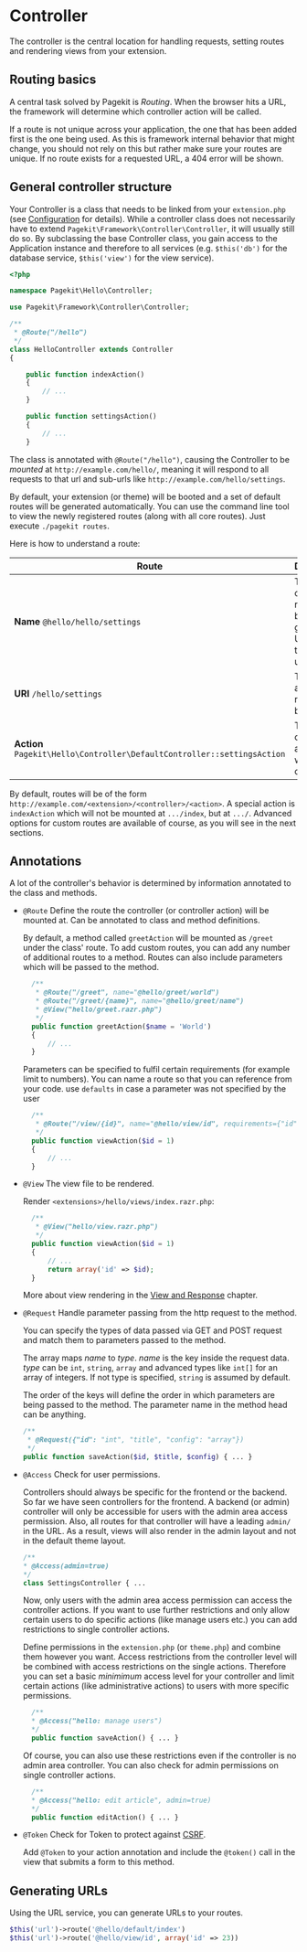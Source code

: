 # Controller

The controller is the central location for handling requests, setting routes
and rendering views from your extension.

## Routing basics

A central task solved by Pagekit is *Routing*. When the browser hits a URL,
the framework will determine which controller action will be called.

If a route is not unique across your application, the one that has been added
first is the one being used. As this is framework internal behavior that might
change, you should not rely on this but rather make sure your routes are unique. If no route exists for a requested URL, a 404 error will be shown.


## General controller structure

Your Controller is a class that needs to be linked from your `extension.php`
(see [Configuration](configuration.md) for details). While a controller class does not necessarily have to extend
`Pagekit\Framework\Controller\Controller`, it will usually still do so. By
subclassing the base Controller class, you gain access to the Application
instance and therefore to all services (e.g. `$this('db')` for the database
service, `$this('view')` for the view service).


```php
<?php

namespace Pagekit\Hello\Controller;

use Pagekit\Framework\Controller\Controller;

/**
 * @Route("/hello")
 */
class HelloController extends Controller
{

    public function indexAction()
    {
        // ...
    }

    public function settingsAction()
    {
        // ...
    }
```

The class is annotated with `@Route("/hello")`, causing the Controller to
be *mounted* at `http://example.com/hello/`, meaning it will respond to all
requests to that url and sub-urls like `http://example.com/hello/settings`.

By default, your extension (or theme) will be booted
and a set of default routes will be generated automatically. You can
use the command line tool to view the newly registered routes (along with all
core routes). Just execute `./pagekit routes`.

Here is how to understand a route:

| Route  | Description |
|--------|-------------|
| **Name** `@hello/hello/settings`                                          | The name of the route, can be used to generate URLs (has to be unique). |
| **URI** `/hello/settings`                                                 | The path to access this route in the browser. |
| **Action** `Pagekit\Hello\Controller\DefaultController::settingsAction`   | The controller action that will be called. |

By default, routes will be of the form `http://example.com/<extension>/<controller>/<action>`. A special action is
`indexAction` which will not be mounted at `.../index`, but at `.../`.
Advanced options for custom routes are available of course, as you will see in
the next sections.

## Annotations

A lot of the controller's behavior is determined by information annotated to
the class and methods.

- `@Route` Define the route the controller (or controller action) will be mounted at. Can be
annotated to class and method definitions.

  By default, a method called `greetAction` will be mounted as `/greet` under the
  class' route. To add custom routes, you can add any number of additional routes
  to a method. Routes can also include parameters which will be passed to the
  method.

  ```php
    /**
     * @Route("/greet", name="@hello/greet/world")
     * @Route("/greet/{name}", name="@hello/greet/name")
     * @View("hello/greet.razr.php")
     */
    public function greetAction($name = 'World')
    {
        // ...
    }
  ```

  Parameters can be specified to fulfil certain requirements (for example limit
  to numbers). You can name a route so that you can reference from your
  code. use `defaults` in case a parameter was not specified by the user

  ```php
    /**
     * @Route("/view/{id}", name="@hello/view/id", requirements={"id"="\d+"})
     */
    public function viewAction($id = 1)
    {
        // ...
    }
  ```


- `@View` The view file to be rendered.

  Render `<extensions>/hello/views/index.razr.php`:

  ```php
    /**
     * @View("hello/view.razr.php")
     */
    public function viewAction($id = 1)
    {
        // ...
        return array('id' => $id);
    }
    ```

  More about view rendering in the [View and Response](view-response.md) chapter.


- `@Request` Handle parameter passing from the http request to the method.

  You can specify the types of data passed via GET and POST request and match
  them to parameters passed to the method.

  The array maps *name* to *type*. *name* is the key inside the request data.
  *type* can be `int`, `string`, `array` and advanced types like `int[]` for an
  array of integers. If not type is specified, `string` is assumed by default.

  The order of the keys will define the order in which parameters are being
  passed to the method. The parameter name in the method head can be anything.

  ```php
  /**
   * @Request({"id": "int", "title", "config": "array"})
   */
  public function saveAction($id, $title, $config) { ... }
  ```

- `@Access` Check for user permissions.

  Controllers should always be specific for the frontend or the backend. So
  far we have seen controllers for the frontend. A backend (or admin) controller
  will only be accessible for users with the admin area access permission. Also, all
  routes for that controller will have a leading `admin/` in the URL. As a
  result, views will also render in the admin layout and not in the default
  theme layout.

  ```php
  /**
  * @Access(admin=true)
  */
  class SettingsController { ...
  ```

  Now, only users with the admin area access permission can access the controller
  actions. If you want to use further restrictions and only allow certain users
  to do specific actions (like manage users etc.) you can add restrictions to
  single controller actions.

  Define permissions in the `extension.php` (or `theme.php`) and
  combine them however you want. Access restrictions from the controller level will
  be combined with access restrictions on the single actions. Therefore you can
  set a basic *minimimum* access level for your controller and limit certain
  actions (like administrative actions) to users with more specific permissions.

  ```php
    /**
    * @Access("hello: manage users")
    */
    public function saveAction() { ... }
  ```

  Of course, you can also use these restrictions even if the controller is no
  admin area controller. You can also check for admin permissions on single controller
  actions.

  ```php
    /**
    * @Access("hello: edit article", admin=true)
    */
    public function editAction() { ... }
  ```

- `@Token` Check for Token to protect against [CSRF](http://en.wikipedia.org/wiki/Cross-site_request_forgery).

  Add `@Token` to your action annotation and include the `@token()` call in the
  view that submits a form to this method.

## Generating URLs

Using the URL service, you can generate URLs to your routes.

```php
$this('url')->route('@hello/default/index')
$this('url')->route('@hello/view/id', array('id' => 23))
```
